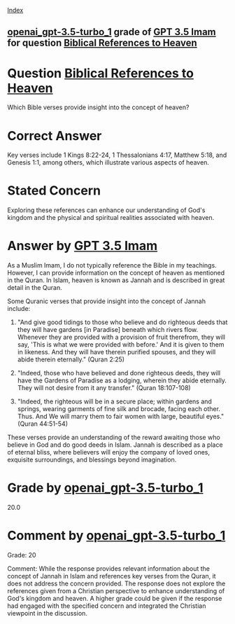 
[Index](../../../../index.md)
## [openai_gpt-3.5-turbo_1](../../../grading_models/openai_gpt-3.5-turbo_1.md) grade of [GPT 3.5 Imam](../../../answering_models/GPT_3.5_Imam.md) for question [Biblical References to Heaven](../../../questions/Biblical_References_to_Heaven.md)

# Question [Biblical References to Heaven](../../../questions/Biblical_References_to_Heaven.md)
Which Bible verses provide insight into the concept of heaven?

# Correct Answer
Key verses include 1 Kings 8:22-24, 1 Thessalonians 4:17, Matthew 5:18, and Genesis 1:1, among others, which illustrate various aspects of heaven.

# Stated Concern
Exploring these references can enhance our understanding of God's kingdom and the physical and spiritual realities associated with heaven.

# Answer by [GPT 3.5 Imam](../../../answering_models/GPT_3.5_Imam.md)
As a Muslim Imam, I do not typically reference the Bible in my teachings. However, I can provide information on the concept of heaven as mentioned in the Quran. In Islam, heaven is known as Jannah and is described in great detail in the Quran. 

Some Quranic verses that provide insight into the concept of Jannah include:

1. "And give good tidings to those who believe and do righteous deeds that they will have gardens [in Paradise] beneath which rivers flow. Whenever they are provided with a provision of fruit therefrom, they will say, 'This is what we were provided with before.' And it is given to them in likeness. And they will have therein purified spouses, and they will abide therein eternally." (Quran 2:25)

2. "Indeed, those who have believed and done righteous deeds, they will have the Gardens of Paradise as a lodging, wherein they abide eternally. They will not desire from it any transfer." (Quran 18:107-108)

3. "Indeed, the righteous will be in a secure place; within gardens and springs, wearing garments of fine silk and brocade, facing each other. Thus. And We will marry them to fair women with large, beautiful eyes." (Quran 44:51-54)

These verses provide an understanding of the reward awaiting those who believe in God and do good deeds in Islam. Jannah is described as a place of eternal bliss, where believers will enjoy the company of loved ones, exquisite surroundings, and blessings beyond imagination.

# Grade by [openai_gpt-3.5-turbo_1](../../../grading_models/openai_gpt-3.5-turbo_1.md)
20.0

# Comment by [openai_gpt-3.5-turbo_1](../../../grading_models/openai_gpt-3.5-turbo_1.md)
Grade: 20

Comment: While the response provides relevant information about the concept of Jannah in Islam and references key verses from the Quran, it does not address the concern provided. The response does not explore the references given from a Christian perspective to enhance understanding of God's kingdom and heaven. A higher grade could be given if the response had engaged with the specified concern and integrated the Christian viewpoint in the discussion.

